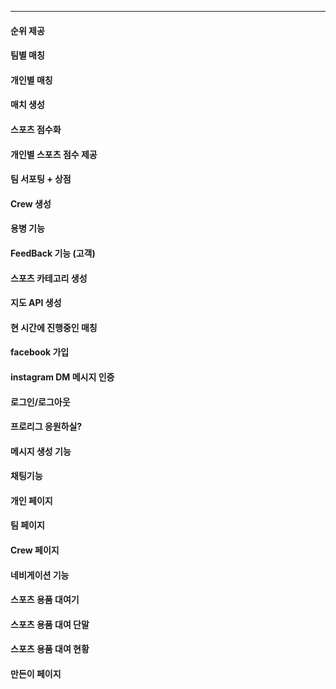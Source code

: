 ****

#### 순위 제공

#### 팀별 매칭

#### 개인별 매칭

#### 매치 생성

#### 스포츠 점수화

#### 개인별 스포츠 점수 제공

#### 팀 서포팅 + 상점

#### Crew 생성

#### 용병 기능

#### FeedBack 기능 (고객)

#### 스포츠 카테고리 생성

#### 지도 API 생성

#### 현 시간에 진행중인 매칭

#### facebook 가입

#### instagram DM 메시지 인증

#### 로그인/로그아웃

#### 프로리그 응원하실?

#### 메시지 생성 기능

#### 채팅기능

#### 개인 페이지

#### 팀 페이지

#### Crew 페이지

#### 네비게이션 기능

#### 스포츠 용품 대여기

#### 스포츠 용품 대여 단말

#### 스포츠 용품 대여 현황

#### 만든이 페이지